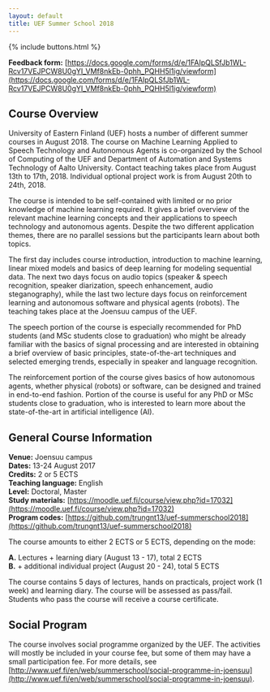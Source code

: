 ```yaml
---
layout: default
title: UEF Summer School 2018
---
```


{% include buttons.html %}

**Feedback form:** [https://docs.google.com/forms/d/e/1FAIpQLSfJb1WL-Rcv17VEJPCW8U0gYI_VMf8nkEb-0phh_PQHH5l1ig/viewform](https://docs.google.com/forms/d/e/1FAIpQLSfJb1WL-Rcv17VEJPCW8U0gYI_VMf8nkEb-0phh_PQHH5l1ig/viewform)

## Course Overview
University of Eastern Finland (UEF) hosts a number of different summer
courses in August 2018. The course on Machine Learning Applied to
Speech Technology and Autonomous Agents is co-organized by the School
of Computing of the UEF and  Department of Automation and Systems
Technology of Aalto University. Contact teaching takes place from
August 13th to 17th, 2018. Individual optional project work is from
August 20th to 24th, 2018.

The course is intended to be self-contained with limited or no prior
knowledge of machine learning required. It gives a brief overview of
the relevant machine learning concepts and their applications to
speech technology and autonomous agents. Despite the two different
application themes, there are no parallel sessions but the
participants learn about both topics.

The first day includes course introduction, introduction to machine
learning, linear mixed models and basics of deep learning for modeling
sequential data. The next two days focus on audio topics (speaker &
speech recognition, speaker diarization, speech enhancement, audio
steganography), while the last two lecture days focus on reinforcement
learning and autonomous software and physical agents (robots). The
teaching takes place at the Joensuu campus of the UEF.

The speech portion of the course is especially recommended for PhD
students (and MSc students close to graduation) who might be already
familiar with the basics of signal processing and are interested in
obtaining a brief overview of basic principles, state-of-the-art
techniques and selected emerging trends, especially in speaker and
language recognition.

The reinforcement portion of the course gives basics of how autonomous
agents, whether physical (robots) or software, can be designed and
trained in end-to-end fashion. Portion of the course is useful for any
PhD or MSc students close to graduation, who is interested to learn
more about the state-of-the-art in artificial intelligence (AI).


## General Course Information

**Venue:** Joensuu campus <br />
**Dates:** 13-24 August 2017 <br />
**Credits:** 2 or 5 ECTS <br />
**Teaching language:** English <br />
**Level:** Doctoral, Master <br />
**Study materials:** [https://moodle.uef.fi/course/view.php?id=17032](https://moodle.uef.fi/course/view.php?id=17032)  <br />
**Program codes:** [https://github.com/trungnt13/uef-summerschool2018](https://github.com/trungnt13/uef-summerschool2018)  <br />

The course amounts to either 2 ECTS or 5 ECTS, depending on the mode: <br />

**A.** Lectures + learning diary (August 13 - 17), total 2 ECTS <br />
**B.** + additional individual project (August 20 - 24), total 5 ECTS <br />

The course contains 5 days of lectures, hands on practicals, project
work (1 week) and learning diary. The course will be assessed as
pass/fail. Students who pass the course will receive a course
certificate.

## Social Program

The course involves social programme organized by the UEF. The activities will mostly be included in your course fee, but
some of them may have a small participation fee. For more details, see 
[http://www.uef.fi/en/web/summerschool/social-programme-in-joensuu](http://www.uef.fi/en/web/summerschool/social-programme-in-joensuu). 




